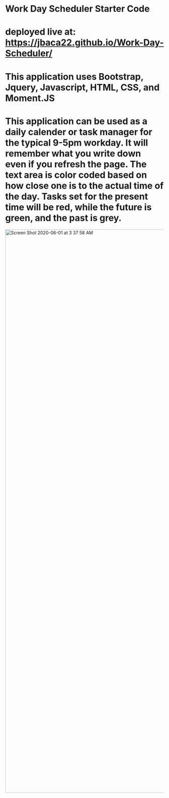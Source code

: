 # Work Day Scheduler Starter Code
# deployed live at: https://jbaca22.github.io/Work-Day-Scheduler/
# This application uses Bootstrap, Jquery, Javascript, HTML, CSS, and Moment.JS

# This application can be used as a daily calender or task manager for the typical 9-5pm workday. It will remember what you write down even if you refresh the page. The text area is color coded based on how close one is to the actual time of the day. Tasks set for the present time will be red, while the future is green, and the past is grey.

<img width="1783" alt="Screen Shot 2020-06-01 at 3 37 58 AM" src="https://user-images.githubusercontent.com/63439798/83396699-9c9c7d00-a3b9-11ea-8db0-89a2535de167.png">
